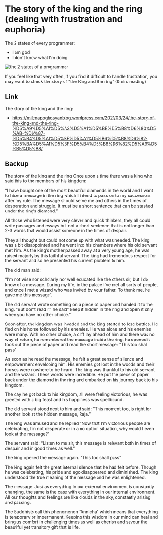 

# The story of the king and the ring (dealing with frustration and euphoria)


The 2 states of every programmer:
- I am god
- I don't know what I'm doing

![the 2 states of a programmer](https://starecat.com/content/wp-content/uploads/two-states-of-every-programmer-i-am-god-i-have-no-idea-what-im-doing.jpg)



If you feel like that very often, if you find it difficult to handle frustration, 
you may want to check the story of "the King and the ring" (6min. reading)




## Link

The story of the king and the ring: 
- https://milenapoghosyanblog.wordpress.com/2021/03/24/the-story-of-the-king-and-the-ring-%D5%A9%D5%A1%D5%A3%D5%A1%D5%BE%D5%B8%D6%80%D5%AB-%D6%87-%D5%B4%D5%A1%D5%BF%D5%A1%D5%B6%D5%B8%D6%82-%D5%BA%D5%A1%D5%BF%D5%B4%D5%B8%D6%82%D5%A9%D5%B5%D5%B8/




## Backup

The story of the king and the ring
Once upon a time there was a king who said this to the members of his kingdom:

“I have bought one of the most beautiful diamonds in the world and I want to hide a message in the ring which I intend to pass on to my successors after my rule. The message should serve me and others in the times of desperation and struggle. It must be a short sentence that can be stashed under the ring’s diamond.”

All those who listened were very clever and quick thinkers, they all could write passages and essays but not a short sentence that is not longer than 2-3 words that would assist someone in the times of despair.

They all thought but could not come up with what was needed. The king was a bit disappointed and he went into his chambers where his old servant met him. As the king’s mother passed away at a very young age, he was raised majorly by this faithful servant. The king had tremendous respect for the servant and so he presented his current problem to him.

The old man said:

“I’m not wise nor scholarly nor well educated like the others sir, but I do know of a message. During my life, in the palace I’ve met all sorts of people, and once I met a wizard who was invited by your father. To thank me, he gave me this message”.

The old servant wrote something on a piece of paper and handed it to the king. “But don’t read it” he said” keep it hidden in the ring and open it only when you have no other choice.”

Soon after, the kingdom was invaded and the king started to lose battles. He fled on his horse followed by his enemies. He was alone and his enemies were many. With no other choice, a cliff lay ahead of him and there was no way of return, he remembered the message inside the ring, he opened it took out the piece of paper and read the short message: “This too shall pass”

As soon as he read the message, he felt a great sense of silence and empowerment enveloping him. His enemies got lost in the woods and their horses were nowhere to be heard. The king was thankful to his old servant and the wizard. These words were incredible. He put the piece of paper back under the diamond in the ring and embarked on his journey back to his kingdom.

The day he got back to his kingdom, all were feeling victorious, he was greeted with a big feast and his happiness was spellbound.

The old servant stood next to him and said: “This moment too, is right for another look at the hidden message, Raja.”

The king was amused and he replied “Now that I’m victorious people are celebrating, I’m not desperate or in a no option situation, why would I even look at the message?”

The servant said: “Listen to me sir, this message is relevant both in times of despair and in good times as well.”

The king opened the message again.
“This too shall pass”

The king again felt the great internal silence that he had felt before. Though he was celebrating, his pride and ego disappeared and diminished. The king understood the true meaning of the message and he was enlightened.

The message:
Just as everything in our external environment is constantly changing, the same is the case with everything in our internal environment. All our thoughts and feelings are like clouds in the sky, constantly arising and passing.

The Buddhists call this phenomenon “Annicha” which means that everything is temporary or impermanent. Keeping this wisdom in our mind can heal and bring us comfort in challenging times as well as cherish and savour the beautiful yet transitory gift that is life.
